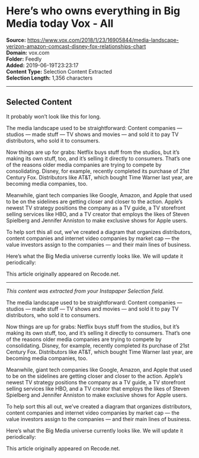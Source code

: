 # Here’s who owns everything in Big Media today Vox - All

**Source:** https://www.vox.com/2018/1/23/16905844/media-landscape-verizon-amazon-comcast-disney-fox-relationships-chart  
**Domain:** vox.com  
**Folder:** Feedly  
**Added:** 2019-06-19T23:23:17  
**Content Type:** Selection Content Extracted  
**Selection Length:** 1,356 characters  


---

## Selected Content

It probably won’t look like this for long.

The media landscape used to be straightforward: Content companies — studios — made stuff — TV shows and movies — and sold it to pay TV distributors, who sold it to consumers.

Now things are up for grabs: Netflix buys stuff from the studios, but it’s making its own stuff, too, and it’s selling it directly to consumers. That’s one of the reasons older media companies are trying to compete by consolidating. Disney, for example, recently completed its purchase of 21st Century Fox. Distributors like AT&T, which bought Time Warner last year, are becoming media companies, too.

Meanwhile, giant tech companies like Google, Amazon, and Apple that used to be on the sidelines are getting closer and closer to the action. Apple’s newest TV strategy positions the company as a TV guide, a TV storefront selling services like HBO, and a TV creator that employs the likes of Steven Spielberg and Jennifer Anniston to make exclusive shows for Apple users.

To help sort this all out, we’ve created a diagram that organizes distributors, content companies and internet video companies by market cap — the value investors assign to the companies — and their main lines of business.

Here’s what the Big Media universe currently looks like. We will update it periodically:

This article originally appeared on Recode.net.

---

*This content was extracted from your Instapaper Selection field.*

The media landscape used to be straightforward: Content companies — studios — made stuff — TV shows and movies — and sold it to pay TV distributors, who sold it to consumers.

Now things are up for grabs: Netflix buys stuff from the studios, but it’s making its own stuff, too, and it’s selling it directly to consumers. That’s one of the reasons older media companies are trying to compete by consolidating. Disney, for example, recently completed its purchase of 21st Century Fox. Distributors like AT&T, which bought Time Warner last year, are becoming media companies, too.

Meanwhile, giant tech companies like Google, Amazon, and Apple that used to be on the sidelines are getting closer and closer to the action. Apple’s newest TV strategy positions the company as a TV guide, a TV storefront selling services like HBO, and a TV creator that employs the likes of Steven Spielberg and Jennifer Anniston to make exclusive shows for Apple users.

To help sort this all out, we’ve created a diagram that organizes distributors, content companies and internet video companies by market cap — the value investors assign to the companies — and their main lines of business.

Here’s what the Big Media universe currently looks like. We will update it periodically:

This article originally appeared on Recode.net.
